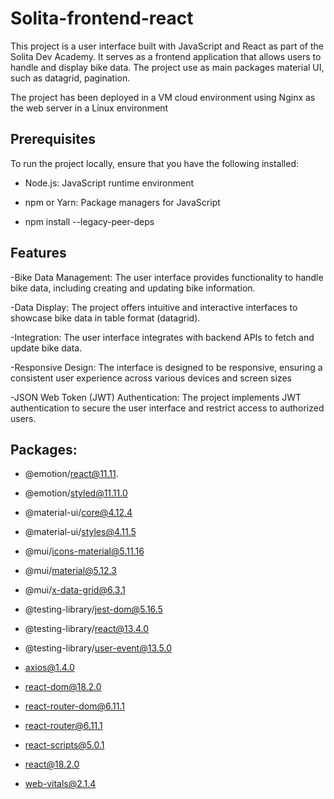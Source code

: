 # Solita-frontend-react
This project is a user interface built with JavaScript and React as part of the Solita Dev Academy. It serves as a frontend application that allows users to handle and display bike data.
The project use as main packages material UI, such as datagrid, pagination. 

The project has been deployed in a VM cloud environment using Nginx as the web server in a Linux environment

## Prerequisites
To run the project locally, ensure that you have the following installed:

- Node.js: JavaScript runtime environment

- npm or Yarn: Package managers for JavaScript

- npm install --legacy-peer-deps

## Features
-Bike Data Management: The user interface provides functionality to handle bike data, including creating and updating bike information.

-Data Display: The project offers intuitive and interactive interfaces to showcase bike data in table format (datagrid).

-Integration: The user interface integrates with backend APIs to fetch and update bike data.

-Responsive Design: The interface is designed to be responsive, ensuring a consistent user experience across various devices and screen sizes

-JSON Web Token (JWT) Authentication: The project implements JWT authentication to secure the user interface and restrict access to authorized users.


## Packages:

- @emotion/react@11.11.

- @emotion/styled@11.11.0

- @material-ui/core@4.12.4

- @material-ui/styles@4.11.5

- @mui/icons-material@5.11.16

- @mui/material@5.12.3

- @mui/x-data-grid@6.3.1

- @testing-library/jest-dom@5.16.5

- @testing-library/react@13.4.0

- @testing-library/user-event@13.5.0

- axios@1.4.0

- react-dom@18.2.0

- react-router-dom@6.11.1

- react-router@6.11.1

- react-scripts@5.0.1

- react@18.2.0

- web-vitals@2.1.4
